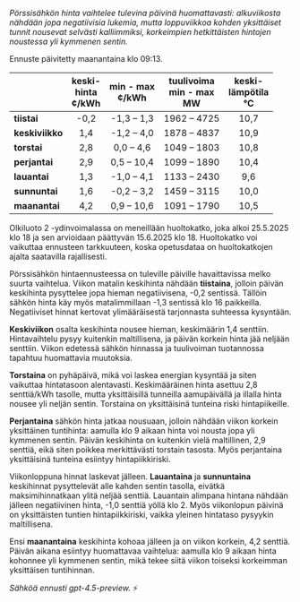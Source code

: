*Pörssisähkön hinta vaihtelee tulevina päivinä huomattavasti: alkuviikosta nähdään jopa negatiivisia lukemia, mutta loppuviikkoa kohden yksittäiset tunnit nousevat selvästi kalliimmiksi, korkeimpien hetkittäisten hintojen noustessa yli kymmenen sentin.*

Ennuste päivitetty maanantaina klo 09:13.

|              | keski-<br>hinta<br>¢/kWh | min - max<br>¢/kWh | tuulivoima<br>min - max<br>MW | keski-<br>lämpötila<br>°C |
|:-------------|:----------------:|:----------------:|:-------------:|:-------------:|
| **tiistai**      | -0,2 | -1,3 – 1,3 | 1962 – 4725 | 10,7 |
| **keskiviikko**  | 1,4  | -1,2 – 4,0 | 1878 – 4837 | 10,9 |
| **torstai**      | 2,8  | 0,0 – 4,6  | 1049 – 1803 | 10,8 |
| **perjantai**    | 2,9  | 0,5 – 10,4 | 1099 – 1890 | 10,4 |
| **lauantai**     | 1,3  | -1,0 – 4,1 | 1133 – 2430 | 9,6  |
| **sunnuntai**    | 1,6  | -0,2 – 3,2 | 1459 – 3115 | 10,0 |
| **maanantai**    | 4,2  | 0,9 – 10,6 | 1091 – 1790 | 10,5 |

Olkiluoto 2 -ydinvoimalassa on meneillään huoltokatko, joka alkoi 25.5.2025 klo 18 ja sen arvioidaan päättyvän 15.6.2025 klo 18. Huoltokatko voi vaikuttaa ennusteen tarkkuuteen, koska opetusdataa on huoltokatkojen ajalta saatavilla rajallisesti.

Pörssisähkön hintaennusteessa on tuleville päiville havaittavissa melko suurta vaihtelua. Viikon matalin keskihinta nähdään **tiistaina**, jolloin päivän keskihinta pysyttelee jopa hieman negatiivisena, -0,2 sentissä. Tällöin sähkön hinta käy myös matalimmillaan -1,3 sentissä klo 16 paikkeilla. Negatiiviset hinnat kertovat ylimääräisestä tarjonnasta suhteessa kysyntään.

**Keskiviikon** osalta keskihinta nousee hieman, keskimäärin 1,4 senttiin. Hintavaihtelu pysyy kuitenkin maltillisena, ja päivän korkein hinta jää neljään senttiin. Viikon edetessä sähkön hinnassa ja tuulivoiman tuotannossa tapahtuu huomattavia muutoksia.

**Torstaina** on pyhäpäivä, mikä voi laskea energian kysyntää ja siten vaikuttaa hintatasoon alentavasti. Keskimääräinen hinta asettuu 2,8 senttiä/kWh tasolle, mutta yksittäisillä tunneilla aamupäivällä ja illalla hinta nousee yli neljän sentin. Torstaina on yksittäisinä tunteina riski hintapiikeille.

**Perjantaina** sähkön hinta jatkaa nousuaan, jolloin nähdään viikon korkein yksittäinen tuntihinta: aamulla klo 9 aikaan hinta voi nousta jopa yli kymmenen sentin. Päivän keskihinta on kuitenkin vielä maltillinen, 2,9 senttiä, eikä siten poikkea merkittävästi torstain tasosta. Myös perjantaina yksittäisinä tunteina esiintyy hintapiikkiriski.

Viikonloppuna hinnat laskevat jälleen. **Lauantaina** ja **sunnuntaina** keskihinnat pysyttelevät alle kahden sentin tasolla, eivätkä maksimihinnatkaan ylitä neljää senttiä. Lauantain alimpana hintana nähdään jälleen negatiivinen hinta, -1,0 senttiä yöllä klo 2. Myös viikonlopun päivinä on yksittäisten tuntien hintapiikkiriski, vaikka yleinen hintataso pysyykin maltillisena.

Ensi **maanantaina** keskihinta kohoaa jälleen ja on viikon korkein, 4,2 senttiä. Päivän aikana esiintyy huomattavaa vaihtelua: aamulla klo 9 aikaan hinta kohonnee yli kymmenen sentin, mikä tekee siitä viikon toiseksi korkeimman yksittäisen tuntihinnan.

*Sähköä ennusti gpt-4.5-preview.* ⚡

